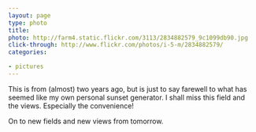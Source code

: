 ```yaml
---
layout: page
type: photo
title: 
photo: http://farm4.static.flickr.com/3113/2834882579_9c1099db90.jpg
click-through: http://www.flickr.com/photos/i-5-m/2834882579/
categories: 

- pictures
---
```

This is from (almost) two years ago, but is just to say farewell to what has seemed like my own personal sunset generator. I shall miss this field and the views. Especially the convenience!

On to new fields and new views from tomorrow.

